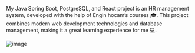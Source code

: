 My Java Spring Boot, PostgreSQL, and React project is an HR management system, developed with the help of Engin hocam’s courses 🎓. This project combines modern web development technologies and database management, making it a great learning experience for me 💻.

![image](https://user-images.githubusercontent.com/77481299/208894694-c9cb30c6-58a9-4840-ad96-5cc86bfa79e9.png)
